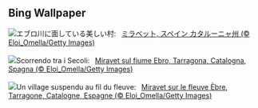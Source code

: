 ## Bing Wallpaper
![](https://www.bing.com/th?id=OHR.MiravetSpain_JA-JP1110549507_UHD.jpg&w=1000)エブロ川に面している美しい村:&nbsp;&ensp;[ミラベット, スペイン カタルーニャ州 (© Eloi_Omella/Getty Images)](https://www.bing.com/th?id=OHR.MiravetSpain_JA-JP1110549507_UHD.jpg)
<br><br/>
![](https://www.bing.com/th?id=OHR.MiravetSpain_IT-IT4503014691_UHD.jpg&w=1000)Scorrendo tra i Secoli:&nbsp;&ensp;[Miravet sul fiume Ebro, Tarragona, Catalogna, Spagna (© Eloi_Omella/Getty Images)](https://www.bing.com/th?id=OHR.MiravetSpain_IT-IT4503014691_UHD.jpg)
<br><br/>
![](https://www.bing.com/th?id=OHR.MiravetSpain_FR-FR8451258933_UHD.jpg&w=1000)Un village suspendu au fil du fleuve:&nbsp;&ensp;[Miravet sur le fleuve Èbre, Tarragone, Catalogne, Espagne (© Eloi_Omella/Getty Images)](https://www.bing.com/th?id=OHR.MiravetSpain_FR-FR8451258933_UHD.jpg)
<br><br/>
